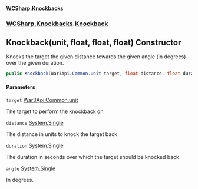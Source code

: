 #### [WCSharp.Knockbacks](index.md 'index')
### [WCSharp.Knockbacks](WCSharp.Knockbacks.md 'WCSharp.Knockbacks').[Knockback](WCSharp.Knockbacks.Knockback.md 'WCSharp.Knockbacks.Knockback')

## Knockback(unit, float, float, float) Constructor

Knocks the target the given distance towards the given angle (in degrees) over the given duration.

```csharp
public Knockback(War3Api.Common.unit target, float distance, float duration, float angle);
```
#### Parameters

<a name='WCSharp.Knockbacks.Knockback.Knockback(War3Api.Common.unit,float,float,float).target'></a>

`target` [War3Api.Common.unit](https://docs.microsoft.com/en-us/dotnet/api/War3Api.Common.unit 'War3Api.Common.unit')

The target to perform the knockback on

<a name='WCSharp.Knockbacks.Knockback.Knockback(War3Api.Common.unit,float,float,float).distance'></a>

`distance` [System.Single](https://docs.microsoft.com/en-us/dotnet/api/System.Single 'System.Single')

The distance in units to knock the target back

<a name='WCSharp.Knockbacks.Knockback.Knockback(War3Api.Common.unit,float,float,float).duration'></a>

`duration` [System.Single](https://docs.microsoft.com/en-us/dotnet/api/System.Single 'System.Single')

The duration in seconds over which the target should be knocked back

<a name='WCSharp.Knockbacks.Knockback.Knockback(War3Api.Common.unit,float,float,float).angle'></a>

`angle` [System.Single](https://docs.microsoft.com/en-us/dotnet/api/System.Single 'System.Single')

In degrees.